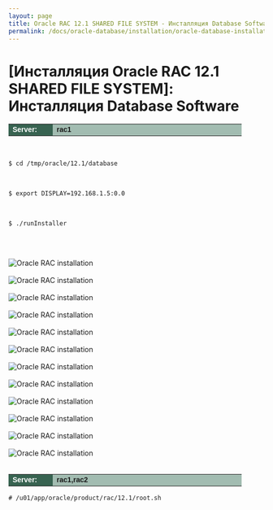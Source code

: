 ```yaml
---
layout: page
title: Oracle RAC 12.1 SHARED FILE SYSTEM - Инсталляция Database Software
permalink: /docs/oracle-database/installation/oracle-database-installation/distributed/rac/linux/6.7/oracle/12.1/nfs/oracle-database-software-installation/
---
```



# [Инсталляция Oracle RAC 12.1 SHARED FILE SYSTEM]: Инсталляция Database Software


<table cellpadding="4" cellspacing="2" align="center" border="0" width="100%">
	<tr>
		<td style="color: rgb(255, 255, 255);" bgcolor="#386351" width="14%"><span style="font-family: Arial,Helvetica,sans-serif; font-size: 14px;"><strong>Server:</strong></span></td>
		<td height="20" bgcolor="#a2bcb1" width="60%"><span style="font-family: Arial,Helvetica,sans-serif; font-size: 14px;"><strong>rac1</strong></span></td>
	</tr>
</table>


<br/>

	$ cd /tmp/oracle/12.1/database

<br/>

	$ export DISPLAY=192.168.1.5:0.0

<br/>

	$ ./runInstaller


<br/><br/>

<img src="http://img.oradba.net/img/oracle/database/rac/11.2/rac_database_software_installation_01.PNG" border="0" alt="Oracle RAC installation"><br/><br/>
<img src="http://img.oradba.net/img/oracle/database/rac/11.2/rac_database_software_installation_02.PNG" border="0" alt="Oracle RAC installation"><br/><br/>
<img src="http://img.oradba.net/img/oracle/database/rac/11.2/rac_database_software_installation_03.PNG" border="0" alt="Oracle RAC installation"><br/><br/>
<img src="http://img.oradba.net/img/oracle/database/rac/11.2/rac_database_software_installation_04.PNG" border="0" alt="Oracle RAC installation"><br/><br/>
<img src="http://img.oradba.net/img/oracle/database/rac/11.2/rac_database_software_installation_05.PNG" border="0" alt="Oracle RAC installation"><br/><br/>
<img src="http://img.oradba.net/img/oracle/database/rac/11.2/rac_database_software_installation_06.PNG" border="0" alt="Oracle RAC installation"><br/><br/>
<img src="http://img.oradba.net/img/oracle/database/rac/11.2/rac_database_software_installation_07.PNG" border="0" alt="Oracle RAC installation"><br/><br/>
<img src="http://img.oradba.net/img/oracle/database/rac/11.2/rac_database_software_installation_08.PNG" border="0" alt="Oracle RAC installation"><br/><br/>
<img src="http://img.oradba.net/img/oracle/database/rac/11.2/rac_database_software_installation_09.PNG" border="0" alt="Oracle RAC installation"><br/><br/>
<img src="http://img.oradba.net/img/oracle/database/rac/11.2/rac_database_software_installation_10.PNG" border="0" alt="Oracle RAC installation"><br/><br/>
<img src="http://img.oradba.net/img/oracle/database/rac/11.2/rac_database_software_installation_11.PNG" border="0" alt="Oracle RAC installation"><br/><br/>
<img src="http://img.oradba.net/img/oracle/database/rac/11.2/rac_database_software_installation_12.PNG" border="0" alt="Oracle RAC installation"><br/><br/>


<table cellpadding="4" cellspacing="2" align="center" border="0" width="100%">
	<tr>
		<td style="color: rgb(255, 255, 255);" bgcolor="#386351" width="14%"><span style="font-family: Arial,Helvetica,sans-serif; font-size: 14px;"><strong>Server:</strong></span></td>
		<td height="20" bgcolor="#a2bcb1" width="60%"><span style="font-family: Arial,Helvetica,sans-serif; font-size: 14px;"><strong>rac1,rac2</strong></span></td>
	</tr>
</table>

	# /u01/app/oracle/product/rac/12.1/root.sh
